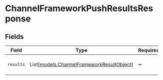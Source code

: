 # ChannelFrameworkPushResultsResponse


## Fields

| Field                                                                                  | Type                                                                                   | Required                                                                               | Description                                                                            |
| -------------------------------------------------------------------------------------- | -------------------------------------------------------------------------------------- | -------------------------------------------------------------------------------------- | -------------------------------------------------------------------------------------- |
| `results`                                                                              | List[[models.ChannelFrameworkResultObject](../models/channelframeworkresultobject.md)] | :heavy_minus_sign:                                                                     | An array of [result objects](#result-object)                                           |